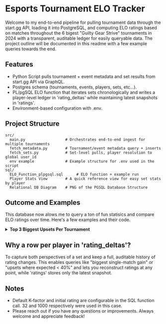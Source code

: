 # Esports Tournament ELO Tracker

Welcome to my end-to-end pipeline for pulling tournament data through the start.gg API, loading it into PostgreSQL, and computing ELO ratings based on matches throughout the 6 bigest "Guilty Gear Strive" tournaments in 2024 with a transparent, auditable ledger for easily queryable data. The project outline will be documented in this readme with a few example queries towards the end.

## Features
- Python Script pulls tournament + event metadata and set results from start.gg API via GraphQL.
- Postgres schema (tournaments, events, players, sets, etc...).
- PL/pgSQL ELO function that iterates sets chronologically and writes a player-level ledger in 'rating_deltas' while maintaining latest snapshots in 'ratings'.
- Environment-based configuration with .env.

## Project Structure
```
src/
  main.py                  # Orchestrates end-to-end ingest for multiple tournaments
  fetch_metadata.py        # Tournament/event metadata query + inserts
  fetch_sets.py            # Set-level pulls, player resolution to global user_id
  env example              # Example structure for .env used in the script
sql/
  ELO_Function_plpgsql.sql      # ELO function + example run
  Player Stats View        # A quick reference view for easy set stats by player
  Relational DB Diagram    # PNG of the PGSQL Database Structure
```

## Outcome and Examples
This database now alows me to query a ton of fun statisics and compare ELO ratings over time. Here's a few examples and their code.

<details>
  <summary><b>Top 3 Biggest Upsets Per Tournament</b></summary>
  <br>
  The biggest upsets are determined by ranking winners who had the lowest pre-match win probability (based on ELO difference). This query filters to the latest rating run, joins back to player and tournament names, and formats the expected probability as a percentage for readability.
  <br><br>
  <details>
  <summary><b>SQL Code</b></summary>
<pre><code class="language-sql">WITH ut AS (SELECT event_id, 
                rd.player_id, RD.OPPONENT_ID,
                RD.EXPECTED,
                    row_number() OVER (PARTITION BY RD.EVENT_ID
                    ORDER BY expected ASC, RD.COMPLETED_AT DESC) AS rnk
                    FROM RATING_DELTAS RD 
                    WHERE score = 1
                    )
SELECT  t.name AS Tournament, p.name AS Winner, lp.name AS Loser,
round(ut.EXPECTED::numeric*100, 2) || '%' AS Win_Probability, rnk AS rank
FROM ut JOIN PLAYERS P ON ut.PLAYER_ID = p.USER_ID 
JOIN events e ON ut.EVENT_ID = e.ID 
JOIN TOURNAMENTS T ON e.TOURNAMENT_ID  = t.id
JOIN players lp ON ut.OPPONENT_ID = Lp.USER_ID 
WHERE rnk &lt;=3</code></pre>
</details>
    
<!DOCTYPE html>
<html>
<head>
<meta charset="UTF-8"/>
</head>
<body>
<table><tr><th>tournament</th><th>winner</th><th>loser</th><th>win_probability</th><th>rank</th></tr><tr class="odd"><td>Frosty Faustings XVI 2024</td><td>ApologyMan</td><td>9Moons | Rat</td><td>42.16%</td><td>1</td></tr>
<tr><td>Frosty Faustings XVI 2024</td><td>ApologyMan</td><td>bc | Jonathan Tene</td><td>43.21%</td><td>2</td></tr>
<tr class="odd"><td>Frosty Faustings XVI 2024</td><td>Parkourr</td><td>Beatrice Renhart</td><td>43.45%</td><td>3</td></tr>
<tr><td>CEO 2024</td><td>noobreker9000</td><td>Fly | Nitro</td><td>36.75%</td><td>1</td></tr>
<tr class="odd"><td>CEO 2024</td><td>TSM | Leffen</td><td>FLY | TempestNYC</td><td>37.82%</td><td>2</td></tr>
<tr><td>CEO 2024</td><td>RFL | BM | Lucien</td><td>bc | Lord Knight</td><td>38.23%</td><td>3</td></tr>
<tr class="odd"><td>COMBO BREAKER 2024</td><td>Koga Life | PataChu</td><td>9Moons | Rat</td><td>34.21%</td><td>1</td></tr>
<tr><td>COMBO BREAKER 2024</td><td>PAR | Zando</td><td>bc | Lord Knight</td><td>36.10%</td><td>2</td></tr>
<tr class="odd"><td>COMBO BREAKER 2024</td><td>ONi | LK | Kreeg</td><td>HonoredOgre</td><td>37.94%</td><td>3</td></tr>
<tr><td>EVO 2024</td><td>Ditto HABIBI | RedDitto</td><td>M.RAGE | UMISHO</td><td>20.38%</td><td>1</td></tr>
<tr class="odd"><td>EVO 2024</td><td>Verix</td><td>FLY | TempestNYC</td><td>25.24%</td><td>2</td></tr>
<tr><td>EVO 2024</td><td>tatuma</td><td>TSM | Leffen</td><td>27.68%</td><td>3</td></tr>
<tr class="odd"><td>East Coast Throwdown 2024</td><td>YungSwiss</td><td>Fresh</td><td>32.48%</td><td>1</td></tr>
<tr><td>East Coast Throwdown 2024</td><td>SWEET | MegaRura</td><td>NH | Aboii</td><td>33.10%</td><td>2</td></tr>
<tr class="odd"><td>East Coast Throwdown 2024</td><td>Classified</td><td>Kazam</td><td>33.30%</td><td>3</td></tr>
<tr><td>CEOtaku 2024</td><td>Sweet | Skull_Duggers</td><td>PAR | Aarondamac</td><td>23.41%</td><td>1</td></tr>
<tr class="odd"><td>CEOtaku 2024</td><td>RFL | Happyrio</td><td>PAR | Aarondamac</td><td>23.88%</td><td>2</td></tr>
<tr><td>CEOtaku 2024</td><td>KGT | Jesse</td><td>9Moons | Marvelo</td><td>27.96%</td><td>3</td></tr>
</table></body></html>

</details>




## Why a row per player in 'rating_deltas'?
To capture both perspectives of a set and keep a full, auditable history of rating changes. This enables queries like "biggest single-match gain" or "upsets where expected < 40%" and lets you reconstruct ratings at any point, while 'ratings' stores only the latest snapshot.


## Notes
- Default K-factor and initial rating are configurable in the SQL function call. 32 and 1000 respectively were used in this case.
- Please reach out if you have any questions or improvements. Always welcome and appreciate feedback!
